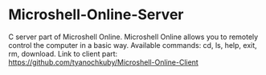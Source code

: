 # Microshell-Online-Server
C server part of Microshell Online. Microshell Online allows you to remotely control the computer in a basic way. Available commands: cd, ls, help, exit, rm, download. Link to client part: https://github.com/tyanochkuby/Microshell-Online-Client
